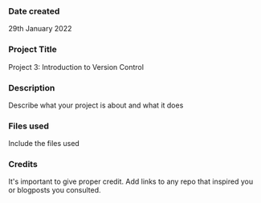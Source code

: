 ### Date created
29th January 2022

### Project Title
Project 3: Introduction to Version Control

### Description
Describe what your project is about and what it does

### Files used
Include the files used

### Credits
It's important to give proper credit. Add links to any repo that inspired you or blogposts you consulted.
